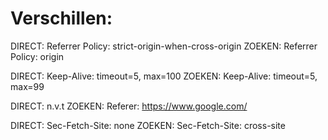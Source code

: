 # Verschillen:
DIRECT: Referrer Policy: strict-origin-when-cross-origin
ZOEKEN: Referrer Policy: origin

DIRECT: Keep-Alive: timeout=5, max=100
ZOEKEN: Keep-Alive: timeout=5, max=99

DIRECT: n.v.t
ZOEKEN: Referer: https://www.google.com/

DIRECT: Sec-Fetch-Site: none
ZOEKEN: Sec-Fetch-Site: cross-site